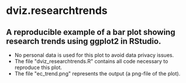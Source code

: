 # dviz.researchtrends

## A reproducible example of a bar plot showing research trends using ggplot2 in RStudio. 
* No personal data is used for this plot to avoid data privacy issues.
* The file "dviz_researchtrends.R" contains all code necessary to reproduce this plot.
* The file "ec_trend.png" represents the output (a png-file of the plot).
